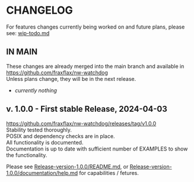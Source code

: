 # CHANGELOG
For features changes currently being worked on and future plans, please see:
[wip-todo.md](https://github.com/fraxflax/nw-watchdog/blob/main/wip-todo.md)

## IN MAIN 
These changes are already merged into the main branch and available in https://github.com/fraxflax/nw-watchdog <br>
Unless plans change, they will be in the next release.

* _currently nothing_

## v. 1.0.0 - First stable Release, 2024-04-03
https://github.com/fraxflax/nw-watchdog/releases/tag/v1.0.0 <br>
Stability tested thoroughly.<br>
POSIX and dependency checks are in place.<br>
All functionality is documented.<br>
Documentation is up to date with sufficient number of EXAMPLES to show the functionality.

Please see
[Release-version-1.0.0/README.md](https://github.com/fraxflax/nw-watchdog/blob/Release-version-1.0.0/README.md),
or [Release-version-1.0.0/documentation/help.md](https://github.com/fraxflax/nw-watchdog/blob/Release-version-1.0.0/documentation/help.md) 
for capabilities / fetures.



